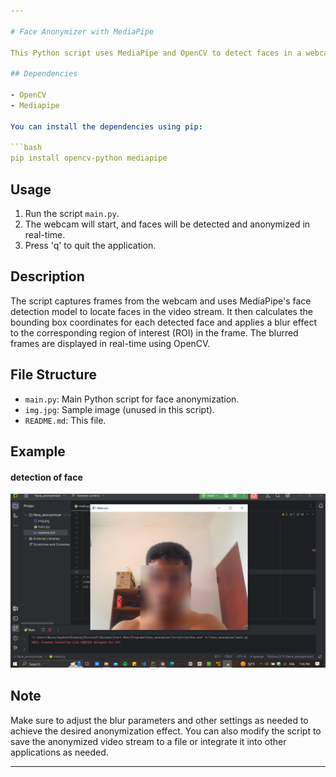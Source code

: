 ```yaml
---

# Face Anonymizer with MediaPipe

This Python script uses MediaPipe and OpenCV to detect faces in a webcam stream and blur them in real-time. It utilizes the face detection capabilities of MediaPipe to locate faces in the video frames and then applies a blur effect to anonymize them. The blurred video stream is displayed using OpenCV.

## Dependencies

- OpenCV
- Mediapipe

You can install the dependencies using pip:

```bash
pip install opencv-python mediapipe
```

## Usage

1. Run the script `main.py`.
2. The webcam will start, and faces will be detected and anonymized in real-time.
3. Press 'q' to quit the application.

## Description

The script captures frames from the webcam and uses MediaPipe's face detection model to locate faces in the video stream. It then calculates the bounding box coordinates for each detected face and applies a blur effect to the corresponding region of interest (ROI) in the frame. The blurred frames are displayed in real-time using OpenCV.

## File Structure

- `main.py`: Main Python script for face anonymization.
- `img.jpg`: Sample image (unused in this script).
- `README.md`: This file.

## Example 
#### detection of face

![Detection Example](./detection.png)

## Note

Make sure to adjust the blur parameters and other settings as needed to achieve the desired anonymization effect. You can also modify the script to save the anonymized video stream to a file or integrate it into other applications as needed.

---
```


